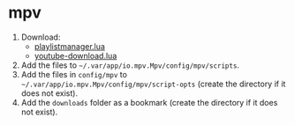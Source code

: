 # mpv

1. Download:
   - [playlistmanager.lua](https://github.com/jonniek/mpv-playlistmanager)
   - [youtube-download.lua](https://github.com/cvzi/mpv-youtube-download)
2. Add the files to `~/.var/app/io.mpv.Mpv/config/mpv/scripts`.
3. Add the files in `config/mpv` to `~/.var/app/io.mpv.Mpv/config/mpv/script-opts` (create the directory if it does not exist).
4. Add the `downloads` folder as a bookmark (create the directory if it does not exist).

